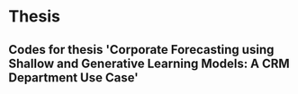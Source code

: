 # Thesis
## Codes for thesis 'Corporate Forecasting using Shallow and Generative Learning Models: A CRM Department Use Case'
